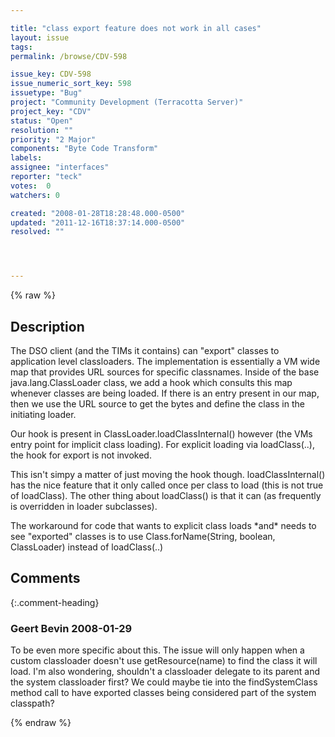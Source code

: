```yaml
---

title: "class export feature does not work in all cases"
layout: issue
tags: 
permalink: /browse/CDV-598

issue_key: CDV-598
issue_numeric_sort_key: 598
issuetype: "Bug"
project: "Community Development (Terracotta Server)"
project_key: "CDV"
status: "Open"
resolution: ""
priority: "2 Major"
components: "Byte Code Transform"
labels: 
assignee: "interfaces"
reporter: "teck"
votes:  0
watchers: 0

created: "2008-01-28T18:28:48.000-0500"
updated: "2011-12-16T18:37:14.000-0500"
resolved: ""




---
```


{% raw %}

## Description

<div markdown="1" class="description">

The DSO client (and the TIMs it contains) can "export" classes to application level classloaders. The implementation is essentially a VM wide map that provides URL sources for specific classnames. Inside of the base java.lang.ClassLoader class, we add a hook which consults this map whenever classes are being loaded. If there is an entry present in our map, then we use the URL source to get the bytes and define the class in the initiating loader. 

Our hook is present in ClassLoader.loadClassInternal()  however (the VMs entry point for implicit class loading). For explicit loading via loadClass(..), the hook for export is not invoked. 

This isn't simpy a matter of just moving the hook though. loadClassInternal() has the nice feature that it only called once per class to load (this is not true of loadClass). The other thing about loadClass() is that it can (as frequently is overridden in loader subclasses). 

The workaround for code that wants to explicit class loads \*and\* needs to see "exported" classes is to use Class.forName(String, boolean, ClassLoader) instead of loadClass(..)



</div>

## Comments


{:.comment-heading}
### **Geert Bevin** <span class="date">2008-01-29</span>

<div markdown="1" class="comment">

To be even more specific about this. The issue will only happen when a custom classloader doesn't use getResource(name) to find the class it will load. I'm also wondering, shouldn't a classloader delegate to its parent and the system classloader first? We could maybe tie into the findSystemClass method call to have exported classes being considered part of the system classpath?

</div>



{% endraw %}
